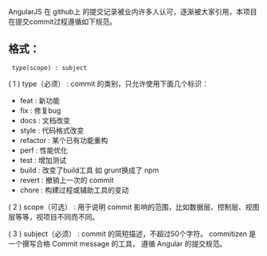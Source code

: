 AngularJS 在 github上 的提交记录被业内许多人认可，逐渐被大家引用，本项目在提交commit过程遵循如下规范。

## 格式：
`` type(scope) : subject``

( 1 ) type（必须） : commit 的类别，只允许使用下面几个标识：

- feat : 新功能
- fix : 修复bug
- docs : 文档改变
- style : 代码格式改变
- refactor : 某个已有功能重构
- perf : 性能优化
- test : 增加测试
- build : 改变了build工具 如 grunt换成了 npm
- revert : 撤销上一次的 commit
- chore : 构建过程或辅助工具的变动

( 2 ) scope（可选） : 用于说明 commit 影响的范围，比如数据层、控制层、视图层等等，视项目不同而不同。

( 3 ) subject（必须） : commit 的简短描述，不超过50个字符。
commitizen 是一个撰写合格 Commit message 的工具，
遵循 Angular 的提交规范。